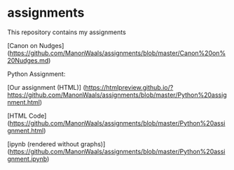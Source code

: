 # assignments

This repository contains my assignments

[Canon on Nudges] (https://github.com/ManonWaals/assignments/blob/master/Canon%20on%20Nudges.md)

Python Assignment:

[Our assignment (HTML)] (https://htmlpreview.github.io/?https://github.com/ManonWaals/assignments/blob/master/Python%20assignment.html)



[HTML Code] (https://github.com/ManonWaals/assignments/blob/master/Python%20assignment.html)




[ipynb (rendered without graphs)] (https://github.com/ManonWaals/assignments/blob/master/Python%20assignment.ipynb)
